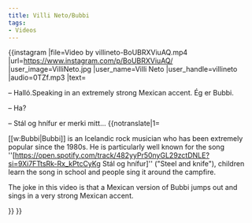 ```yaml
---
title: Villi Neto/Bubbi
tags:
- Videos
---
```


{{instagram
|file=Video by villineto-BoUBRXViuAQ.mp4
|url=https://www.instagram.com/p/BoUBRXViuAQ/
|user_image=VilliNeto.jpg
|user_name=Villi Neto
|user_handle=villineto
|audio=0TZf.mp3
|text=

– Halló.<ref name="mexiko">Speaking in an extremely strong Mexican accent.</ref> Ég er Bubbi.

– Ha?

– Stál og hnífur er merki mitt...<ref name="mexiko"/>
{{notranslate|1=
<div class="video-explanation">

[[w:Bubbi|Bubbi]] is an Icelandic rock musician who has been extremely popular since the 1980s. He is particularly well known for the song ''[https://open.spotify.com/track/482yyPr50nyGL29zctDNLE?si=9Xi7FTtsRk-Rx_kPtcCyKg Stál og hnífur]'' ("Steel and knife"), children learn the song in school and people sing it around the campfire.

The joke in this video is that a Mexican version of Bubbi jumps out and sings in a very strong Mexican accent.
</div>
}}
}}